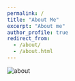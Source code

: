 ```yaml
---
permalink: /
title: "About Me"
excerpt: "About me"
author_profile: true
redirect_from: 
  - /about/
  - /about.html
---
```



![about](image/hpny.jpeg)

